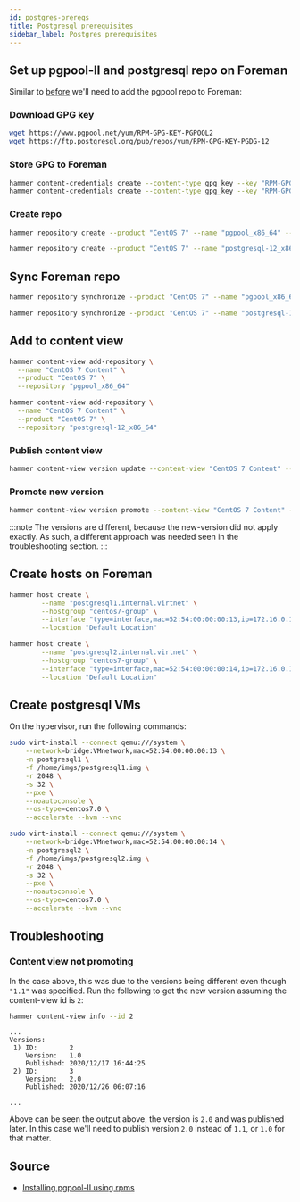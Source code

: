 ```yaml
---
id: postgres-prereqs
title: Postgresql prerequisites
sidebar_label: Postgres prerequisites
---
```

## Set up pgpool-II and postgresql repo on Foreman
Similar to [before](configuring-foreman-terminal) we'll need to add the pgpool repo to Foreman:
### Download GPG key
```bash
wget https://www.pgpool.net/yum/RPM-GPG-KEY-PGPOOL2
wget https://ftp.postgresql.org/pub/repos/yum/RPM-GPG-KEY-PGDG-12
```
### Store GPG to Foreman
```bash
hammer content-credentials create --content-type gpg_key --key "RPM-GPG-KEY-PGPOOL2" --name "RPM-GPG-KEY-PGPOOL2"
hammer content-credentials create --content-type gpg_key --key "RPM-GPG-KEY-PGDG-12" --name "RPM-GPG-KEY-PGDG-12"
```
### Create repo
```bash title="pgpool-II"
hammer repository create --product "CentOS 7" --name "pgpool_x86_64" --content-type "yum" --download-policy "on_demand" --gpg-key "RPM-GPG-KEY-PGPOOL2" --url "https://www.pgpool.net/yum/rpms/4.2/redhat/rhel-7-x86_64/" --mirror-on-sync "no"
```
```bash title="postgresql-12"
hammer repository create --product "CentOS 7" --name "postgresql-12_x86_64" --content-type "yum" --download-policy "on_demand" --gpg-key "RPM-GPG-KEY-PGPOOL2" --url "https://ftp.postgresql.org/pub/repos/yum/12/redhat/rhel-7Server-x86_64/" --mirror-on-sync "no"
```
## Sync Foreman repo
```bash title="pgpool-II"
hammer repository synchronize --product "CentOS 7" --name "pgpool_x86_64"
```
```bash title="postgresql-12"
hammer repository synchronize --product "CentOS 7" --name "postgresql-12_x86_64"
```

## Add to content view
```bash title="pgpool-II"
hammer content-view add-repository \
  --name "CentOS 7 Content" \
  --product "CentOS 7" \
  --repository "pgpool_x86_64"
```
```bash title="postgresql-12"
hammer content-view add-repository \
  --name "CentOS 7 Content" \
  --product "CentOS 7" \
  --repository "postgresql-12_x86_64"
```
### Publish content view
```bash
hammer content-view version update --content-view "CentOS 7 Content" --version "1.0" --new-version="1.1" --description "Added pgpool-II and postgresql-12"
```
### Promote new version
```bash
hammer content-view version promote --content-view "CentOS 7 Content" --version "2.0" --to-lifecycle-environment "stable"
```
:::note
The versions are different, because the new-version did not apply exactly. As such, a different approach was needed seen in the troubleshooting section.
:::

## Create hosts on Foreman
```bash title="postgresql1"
hammer host create \
        --name "postgresql1.internal.virtnet" \
        --hostgroup "centos7-group" \
        --interface "type=interface,mac=52:54:00:00:00:13,ip=172.16.0.13,managed=true,primary=true,provision=true" \
        --location "Default Location"
```
```bash title="postgresql2"
hammer host create \
        --name "postgresql2.internal.virtnet" \
        --hostgroup "centos7-group" \
        --interface "type=interface,mac=52:54:00:00:00:14,ip=172.16.0.14,managed=true,primary=true,provision=true" \
        --location "Default Location"
```
## Create postgresql VMs
On the hypervisor, run the following commands:

```bash title="postgresql1"
sudo virt-install --connect qemu:///system \
    --network=bridge:VMnetwork,mac=52:54:00:00:00:13 \
    -n postgresql1 \
    -f /home/imgs/postgresql1.img \
    -r 2048 \
    -s 32 \
    --pxe \
    --noautoconsole \
    --os-type=centos7.0 \
    --accelerate --hvm --vnc
```
```bash title="postgresql2"
sudo virt-install --connect qemu:///system \
    --network=bridge:VMnetwork,mac=52:54:00:00:00:14 \
    -n postgresql2 \
    -f /home/imgs/postgresql2.img \
    -r 2048 \
    -s 32 \
    --pxe \
    --noautoconsole \
    --os-type=centos7.0 \
    --accelerate --hvm --vnc
```


## Troubleshooting
### Content view not promoting
In the case above, this was due to the versions being different even though `"1.1"` was specified. Run the following to get the new version assuming the content-view id is `2`:
```bash
hammer content-view info --id 2
```
```text title="expected output" {7,8}
...
Versions:
 1) ID:        2
    Version:   1.0
    Published: 2020/12/17 16:44:25
 2) ID:        3
    Version:   2.0
    Published: 2020/12/26 06:07:16

...
```

Above can be seen the output above, the version is `2.0` and was published later. In this case we'll need to publish version `2.0` instead of `1.1`, or `1.0` for that matter.

## Source
- [Installing pgpool-II using rpms](https://www.pgpool.net/docs/latest/en/html/install-rpm.html)